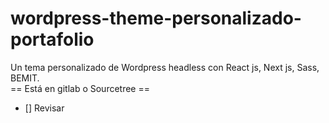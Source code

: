 # wordpress-theme-personalizado-portafolio
Un tema  personalizado de Wordpress headless con React js, Next js, Sass, BEMIT.  
== Está en gitlab o Sourcetree ==

- [] Revisar
